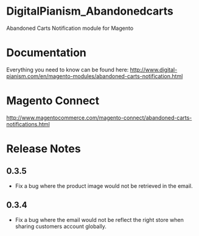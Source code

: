 # DigitalPianism_Abandonedcarts

Abandoned Carts Notification module for Magento

# Documentation

Everything you need to know can be found here: http://www.digital-pianism.com/en/magento-modules/abandoned-carts-notification.html

# Magento Connect

http://www.magentocommerce.com/magento-connect/abandoned-carts-notifications.html

# Release Notes

## 0.3.5
- Fix a bug where the product image would not be retrieved in the email.

## 0.3.4
- Fix a bug where the email would not be reflect the right store when sharing customers account globally.
